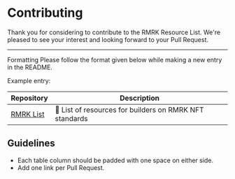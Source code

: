 # Contributing
Thank you for considering to contribute to the RMRK Resource List. We're pleased to see your interest and looking forward to your Pull Request.

----

Formatting
Please follow the format given below while making a new entry in the README.

Example entry:


| Repository                                                               | Description |
|--------------------------------------------------------------------------| --- |
| [RMRK List](https://github.com/rmrk-team/rmrk-resource-list)                  |   📜 List of resources for builders on RMRK NFT standards  |

## Guidelines
- Each table column should be padded with one space on either side.
- Add one link per Pull Request.
